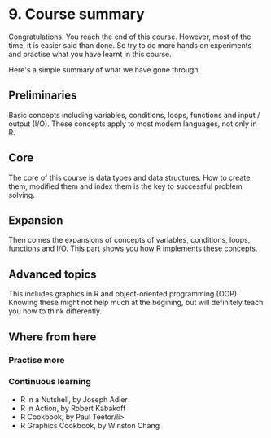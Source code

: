 <h1>9. Course summary</h1>
<p>Congratulations. You reach the end of this course. However, most of the time, it is easier said than done. So try to do more hands on experiments and practise what you have learnt in this course.</p>
<p>Here's a simple summary of what we have gone through.</p>

<h2>Preliminaries</h2>
<p>Basic concepts including variables, conditions, loops, functions and input / output (I/O). These concepts apply to most modern languages, not only in R.</p>

<h2>Core</h2>
<p>The core of this course is data types and data structures. How to create them, modified them and index them is the key to successful problem solving.</p>

<h2>Expansion</h2>
<p>Then comes the expansions of concepts of variables, conditions, loops, functions and I/O. This part shows you how R implements these concepts.</p>

<h2>Advanced topics</h2>
<p>This includes graphics in R and object-oriented programming (OOP). Knowing these might not help much at the begining, but will definitely teach you how to think differently.</p>

<h2>Where from here</h2>
<h3>Practise more</h3>
<h3>Continuous learning</h3>
<ul>
  <li>R in a Nutshell, by Joseph Adler</li>
  <li>R in Action, by Robert Kabakoff</li>
  <li>R Cookbook, by Paul Teetor/li>
  <li>R Graphics Cookbook, by Winston Chang</li>
</ul>
